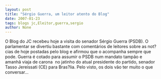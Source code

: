 ```yaml
---
layout: post
title: "Sérgio Guerra, um leitor atento do Blog"
date: 2007-01-23
tags: blogs jc,Eleitor,guerra,sergio
author: None
---
```

O Blog do JC recebeu hoje a visita do senador Sérgio Guerra (PSDB). O parlamentar se divertiu bastante com comentários de leitores sobre as not?cias de hoje postadas pelo blog e afirmou que o acompanha sempre que pode. 
Guerra é cotado para assumir o PSDB num mandato tampão e amanhã viaja de carona&nbsp; no jatinho do atual presidente do partido, senador Tasso Jereissati (CE) para Bras?lia. Pelo visto, os dois vão ter muito o que conversar...  